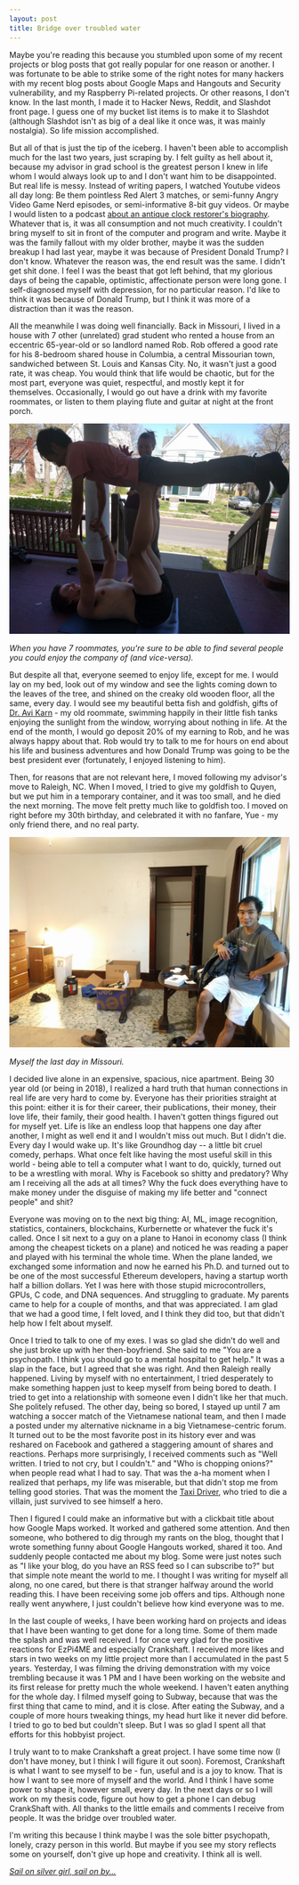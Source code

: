 ```yaml
---
layout: post
title: Bridge over troubled water
---
```


Maybe you're reading this because you stumbled upon some of my recent projects or blog posts that got really popular for one reason or another. I was fortunate to be able to strike some of the right notes for many hackers with my recent blog posts about Google Maps and Hangouts and Security vulnerability, and my Raspberry Pi-related projects. Or other reasons, I don't know. In the last month, I made it to Hacker News, Reddit, and Slashdot front page. I guess one of my bucket list items is to make it to Slashdot (although Slashdot isn't as big of a deal like it once was, it was mainly nostalgia). So life mission accomplished.

But all of that is just the tip of the iceberg. I haven't been able to accomplish much for the last two years, just scraping by. I felt guilty as hell about it, because my advisor in grad school is the greatest person I knew in life whom I would always look up to and I don't want him to be disappointed.  But real life is messy. Instead of writing papers, I watched Youtube videos all day long: Be them pointless Red Alert 3 matches, or semi-funny Angry Video Game Nerd episodes, or semi-informative 8-bit guy videos. Or maybe I would listen to a podcast [about an antique clock restorer's biography](https://stownpodcast.org). Whatever that is, it was all consumption and not much creativity. I couldn't bring myself to sit in front of the computer and program and write. Maybe it was the family fallout with my older brother, maybe it was the sudden breakup I had last year, maybe it was because of President Donald Trump? I don't know. Whatever the reason was, the end result was the same. I didn't get shit done. I feel I was the beast that got left behind, that my glorious days of being the capable, optimistic, affectionate person were long gone. I self-diagnosed myself with depression, for no particular reason. I'd like to think it was because of Donald Trump, but I think it was more of a distraction than it was the reason.

All the meanwhile I was doing well financially. Back in Missouri, I lived in a house with 7 other (unrelated) grad student who rented a house from an eccentric 65-year-old or so landlord named Rob. Rob offered a good rate for his 8-bedroom shared house in Columbia, a central Missourian town, sandwiched between St. Louis and Kansas City. No, it wasn't just a good rate, it was cheap. You would think that life would be chaotic, but for the most part, everyone was quiet, respectful, and mostly kept it for themselves. Occasionally, I would go out have a drink with my favorite roommates, or listen to them playing flute and guitar at night at the front porch. 

![Daniel Ray](/assets/posts-images/daniel_ray.jpg)

_When you have 7 roommates, you're sure to be able to find several people you could enjoy the company of (and vice-versa)._

But despite all that, everyone seemed to enjoy life, except for me. I would lay on my bed, look out of my window and see the lights coming down to the leaves of the tree, and shined on the creaky old wooden floor, all the same, every day. I would see my beautiful betta fish and goldfish, gifts of [Dr. Avi Karn](http://avikarn.com) - my old roommate, swimming happily in their little fish tanks enjoying the sunlight from the window, worrying about nothing in life. At the end of the month, I would go deposit 20% of my earning to Rob, and he was always happy about that. Rob would try to talk to me for hours on end about his life and business adventures and how Donald Trump was going to be the best president ever (fortunately, I enjoyed listening to him).

Then, for reasons that are not relevant here, I moved following my advisor's move to Raleigh, NC. When I moved, I tried to give my goldfish to Quyen, but we put him in a temporary container, and it was too small, and he died the next morning. The move felt pretty much like to goldfish too. I moved on right before my 30th birthday, and celebrated it with no fanfare, Yue - my only friend there, and no real party. 

![Daniel Ray](/assets/posts-images/before_move.jpg)

_Myself the last day in Missouri._

I decided live alone in an expensive, spacious, nice apartment. Being 30 year old (or being in 2018), I realized a hard truth that human connections in real life are very hard to come by. Everyone has their priorities straight at this point: either it is for their career, their publications, their money, their love life, their family, their good health. I haven't gotten things figured out for myself yet. Life is like an endless loop that happens one day after another, I might as well end it and I wouldn't miss out much. But I didn't die. Every day I would wake up. It's like Groundhog day -- a little bit cruel comedy, perhaps. What once felt like having the most useful skill in this world - being able to tell a computer what I want to do, quickly, turned out to be a wrestling with moral. Why is Facebook so shitty and predatory? Why am I receiving all the ads at all times? Why the fuck does everything have to make money under the disguise of making my life better and "connect people" and shit?

Everyone was moving on to the next big thing: AI, ML, image recognition, statistics, containers, blockchains, Kurbernette or whatever the fuck it's called. Once I sit next to a guy on a plane to Hanoi in economy class (I think among the cheapest tickets on a plane) and noticed he was reading a paper and played with his terminal the whole time. When the plane landed, we exchanged some information and now he earned his Ph.D. and turned out to be one of the most successful Ethereum developers, having a startup worth half a billion dollars. Yet I was here with those stupid microcontrollers, GPUs, C code, and DNA sequences. And struggling to graduate. My parents came to help for a couple of months, and that was appreciated. I am glad that we had a good time, I felt loved, and I think they did too, but that didn't help how I felt about myself. 

Once I tried to talk to one of my exes. I was so glad she didn't do well and she just broke up with her then-boyfriend. She said to me "You are a psychopath. I think you should go to a mental hospital to get help." It was a slap in the face, but I agreed that she was right. And then Raleigh really happened. Living by myself with no entertainment, I tried desperately to make something happen just to keep myself from being bored to death. I tried to get into a relationship with someone even I didn't like her that much. She politely refused. The other day, being so bored, I stayed up until 7 am watching a soccer match of the Vietnamese national team, and then I made a posted under my alternative nickname in a big Vietnamese-centric forum. It turned out to be the most favorite post in its history ever and was reshared on Facebook and gathered a staggering amount of shares and reactions. Perhaps more surprisingly, I received comments such as "Well written. I tried to not cry, but I couldn't." and "Who is chopping onions?" when people read what I had to say. That was the a-ha moment when I realized that perhaps, my life was miserable, but that didn't stop me from telling good stories. That was the moment the [Taxi Driver](http://www.imdb.com/title/tt0075314/), who tried to die a villain, just survived to see himself a hero.

Then I figured I could make an informative but with a clickbait title about how Google Maps worked. It worked and gathered some attention. And then someone, who bothered to dig through my rants on the blog, thought that I wrote something funny about Google Hangouts worked, shared it too. And suddenly people contacted me about my blog. Some were just notes such as "I like your blog, do you have an RSS feed so I can subscribe to?" but that simple note meant the world to me. I thought I was writing for myself all along, no one cared, but there is that stranger halfway around the world reading this. I have been receiving some job offers and tips. Although none really went anywhere, I just couldn't believe how kind everyone was to me. 

In the last couple of weeks, I have been working hard on projects and ideas that I have been wanting to get done for a long time. Some of them made the splash and was well received. I for once very glad for the positive reactions for EzPi4ME and especially Crankshaft. I received more likes and stars in two weeks on my little project more than I accumulated in the past 5 years. Yesterday, I was filming the driving demonstration with my voice trembling because it was 1 PM and I have been working on the website and its first release for pretty much the whole weekend. I haven't eaten anything for the whole day. I filmed myself going to Subway, because that was the first thing that came to mind, and it is close. After eating the Subway, and a couple of more hours tweaking things, my head hurt like it never did before. I tried to go to bed but couldn't sleep. But I was so glad I spent all that efforts for this hobbyist project.

I truly want to to make Crankshaft a great project. I have some time now (I don't have money, but I think I will figure it out soon). Foremost, Crankshaft is what I want to see myself to be - fun, useful and is a joy to know. That is how I want to see more of myself and the world. And I think I have some power to shape it, however small, every day. In the next days or so I will work on my thesis code, figure out how to get a phone I can debug CrankShaft with. All thanks to the little emails and comments I receive from people. It was the bridge over troubled water.

I'm writing this because I think maybe I was the sole bitter psychopath, lonely, crazy person in this world. But maybe if you see my story reflects some on yourself, don't give up hope and creativity. I think all is well.

*[Sail on silver girl, sail on by...](https://www.youtube.com/watch?v=H_a46WJ1viA)*